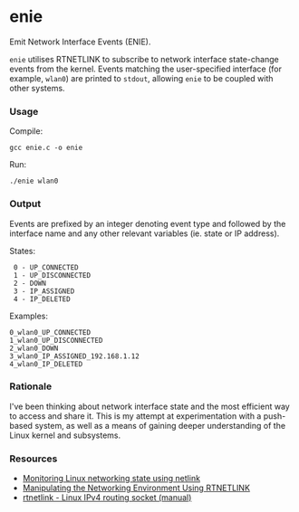 # enie

Emit Network Interface Events (ENIE).

`enie` utilises RTNETLINK to subscribe to network interface state-change events from the kernel. Events matching the user-specified interface (for example, `wlan0`) are printed to `stdout`, allowing `enie` to be coupled with other systems.

### Usage

Compile:

`gcc enie.c -o enie`

Run:

`./enie wlan0`

### Output

Events are prefixed by an integer denoting event type and followed by the interface name and any other relevant variables (ie. state or IP address).

States:

```
 0 - UP_CONNECTED
 1 - UP_DISCONNECTED
 2 - DOWN
 3 - IP_ASSIGNED
 4 - IP_DELETED
```

Examples:

`0_wlan0_UP_CONNECTED`  
`1_wlan0_UP_DISCONNECTED`  
`2_wlan0_DOWN`  
`3_wlan0_IP_ASSIGNED_192.168.1.12`  
`4_wlan0_IP_DELETED`

### Rationale

I've been thinking about network interface state and the most efficient way to access and share it. This is my attempt at experimentation with a push-based system, as well as a means of gaining deeper understanding of the Linux kernel and subsystems.

### Resources

 - [Monitoring Linux networking state using netlink](https://olegkutkov.me/2018/02/14/monitoring-linux-networking-state-using-netlink/)
 - [Manipulating the Networking Environment Using RTNETLINK](https://www.linuxjournal.com/article/8498)
 - [rtnetlink - Linux IPv4 routing socket (manual)](http://man7.org/linux/man-pages/man7/rtnetlink.7.html)
